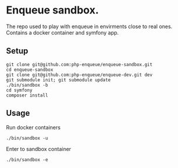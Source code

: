 # Enqueue sandbox. 

The repo used to play with enqueue in envirments close to real ones. 
Contains a docker container and symfony app.
  
## Setup

```
git clone git@github.com:php-enqueue/enqueue-sandbox.git
cd enqueue-sandbox
git clone git@github.com:php-enqueue/enqueue-dev.git dev
git submodule init; git submodule update
./bin/sandbox -b
cd symfony
composer install
```

## Usage

Run docker containers

```
./bin/sandbox -u
```

Enter to sandbox container

```
./bin/sandbox -e
```
